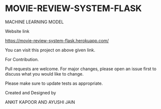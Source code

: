 # MOVIE-REVIEW-SYSTEM-FLASK
MACHINE LEARNING MODEL

Website link

https://movie-review-system-flask.herokuapp.com/

You can visit this project on above given link.

For Contribution.

Pull requests are welcome. For major changes, please open an issue first to discuss what you would like to change.

Please make sure to update tests as appropriate.

Created and Designed by

ANKIT KAPOOR AND AYUSHI JAIN
